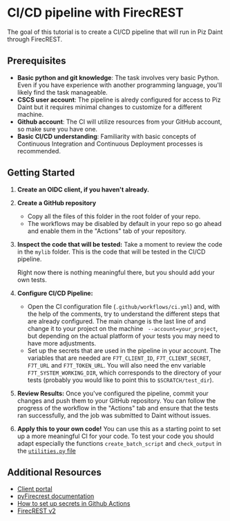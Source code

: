 # CI/CD pipeline with FirecREST

The goal of this tutorial is to create a CI/CD pipeline that will run in Piz Daint through FirecREST.

## Prerequisites

- **Basic python and git knowledge**: The task involves very basic Python.
Even if you have experience with another programming language, you'll likely find the task manageable.
- **CSCS user account**: The pipeline is alredy configured for access to Piz Daint but it requires minimal changes to customize for a different machine.
- **Github account**: The CI will utilize resources from your GitHub account, so make sure you have one.
- **Basic CI/CD understanding**: Familiarity with basic concepts of Continuous Integration and Continuous Deployment processes is recommended.

## Getting Started

1. **Create an OIDC client, if you haven't already.**

1. **Create a GitHub repository**
    - Copy all the files of this folder in the root folder of your repo.
    - The workflows may be disabled by default in your repo so go ahead and enable them in the "Actions" tab of your repository.

1. **Inspect the code that will be tested:**
    Take a moment to review the code in the `mylib` folder. This is the code that will be tested in the CI/CD pipeline.

    Right now there is nothing meaningful there, but you should add your own tests.

1. **Configure CI/CD Pipeline:**
    - Open the CI configuration file (`.github/workflows/ci.yml`) and, with the help of the comments, try to understand the different steps that are already configured. The main change is the last line of and change it to your project on the machine ` --account=your_project`, but depending on the actual platform of your tests you may need to have more adjustments.
    - Set up the secrets that are used in the pipeline in your account.
    The variables that are needed are `F7T_CLIENT_ID`, `F7T_CLIENT_SECRET`, `F7T_URL` and `F7T_TOKEN_URL`. You will also need the env variable `F7T_SYSTEM_WORKING_DIR`, which corresponds to the directory of your tests (probably you would like to point this to `$SCRATCH/test_dir`).

1. **Review Results:**
    Once you've configured the pipeline, commit your changes and push them to your GitHub repository.
    You can follow the progress of the workflow in the "Actions" tab and ensure that the tests ran successfully, and the job was submitted to Daint without issues.

1. **Apply this to your own code!**
    You can use this as a starting point to set up a more meaningful CI for your code.
    To test your code you should adapt especially the functions `create_batch_script` and `check_output` in the [`utilities.py` file](./ci/utilities.py)

## Additional Resources

- [Client portal](https://developer.cscs.ch)
- [pyFirecrest documentation](https://pyfirecrest.readthedocs.io)
- [How to set up secrets in Github Actions](https://docs.github.com/en/actions/security-guides/using-secrets-in-github-actions)
- [FirecREST v2](https://github.com/eth-cscs/firecrest-v2)
